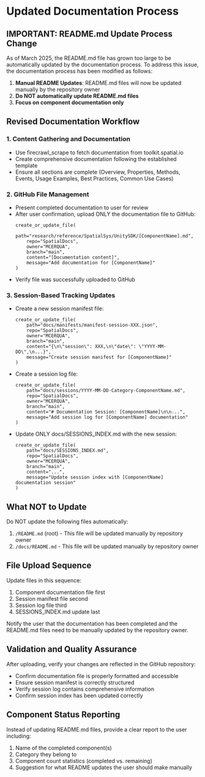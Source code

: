 # Updated Documentation Process

## IMPORTANT: README.md Update Process Change

As of March 2025, the README.md file has grown too large to be automatically updated by the documentation process. To address this issue, the documentation process has been modified as follows:

1. **Manual README Updates**: README.md files will now be updated manually by the repository owner
2. **Do NOT automatically update README.md files**
3. **Focus on component documentation only**

## Revised Documentation Workflow

### 1. Content Gathering and Documentation
- Use firecrawl_scrape to fetch documentation from toolkit.spatial.io
- Create comprehensive documentation following the established template
- Ensure all sections are complete (Overview, Properties, Methods, Events, Usage Examples, Best Practices, Common Use Cases)

### 2. GitHub File Management
- Present completed documentation to user for review
- After user confirmation, upload ONLY the documentation file to GitHub:
  ```
  create_or_update_file(
      path="research/reference/SpatialSys/UnitySDK/[ComponentName].md",
      repo="SpatialDocs",
      owner="MCERQUA",
      branch="main",
      content="[Documentation content]",
      message="Add documentation for [ComponentName]"
  )
  ```
- Verify file was successfully uploaded to GitHub

### 3. Session-Based Tracking Updates
- Create a new session manifest file:
  ```
  create_or_update_file(
      path="docs/manifests/manifest-session-XXX.json",
      repo="SpatialDocs",
      owner="MCERQUA",
      branch="main",
      content="{\n\"session\": XXX,\n\"date\": \"YYYY-MM-DD\",\n...}",
      message="Create session manifest for [ComponentName]"
  )
  ```

- Create a session log file:
  ```
  create_or_update_file(
      path="docs/sessions/YYYY-MM-DD-Category-ComponentName.md",
      repo="SpatialDocs",
      owner="MCERQUA",
      branch="main",
      content="# Documentation Session: [ComponentName]\n\n...",
      message="Add session log for [ComponentName] documentation"
  )
  ```

- Update ONLY docs/SESSIONS_INDEX.md with the new session:
  ```
  create_or_update_file(
      path="docs/SESSIONS_INDEX.md",
      repo="SpatialDocs",
      owner="MCERQUA",
      branch="main", 
      content="...",
      message="Update session index with [ComponentName] documentation session"
  )
  ```

## What NOT to Update

Do NOT update the following files automatically:
1. `/README.md` (root) - This file will be updated manually by repository owner
2. `/docs/README.md` - This file will be updated manually by repository owner

## File Upload Sequence

Update files in this sequence:
1. Component documentation file first
2. Session manifest file second
3. Session log file third
4. SESSIONS_INDEX.md update last

Notify the user that the documentation has been completed and the README.md files need to be manually updated by the repository owner.

## Validation and Quality Assurance

After uploading, verify your changes are reflected in the GitHub repository:
- Confirm documentation file is properly formatted and accessible
- Ensure session manifest is correctly structured
- Verify session log contains comprehensive information
- Confirm session index has been updated correctly

## Component Status Reporting

Instead of updating README.md files, provide a clear report to the user including:
1. Name of the completed component(s)
2. Category they belong to
3. Component count statistics (completed vs. remaining)
4. Suggestion for what README updates the user should make manually
